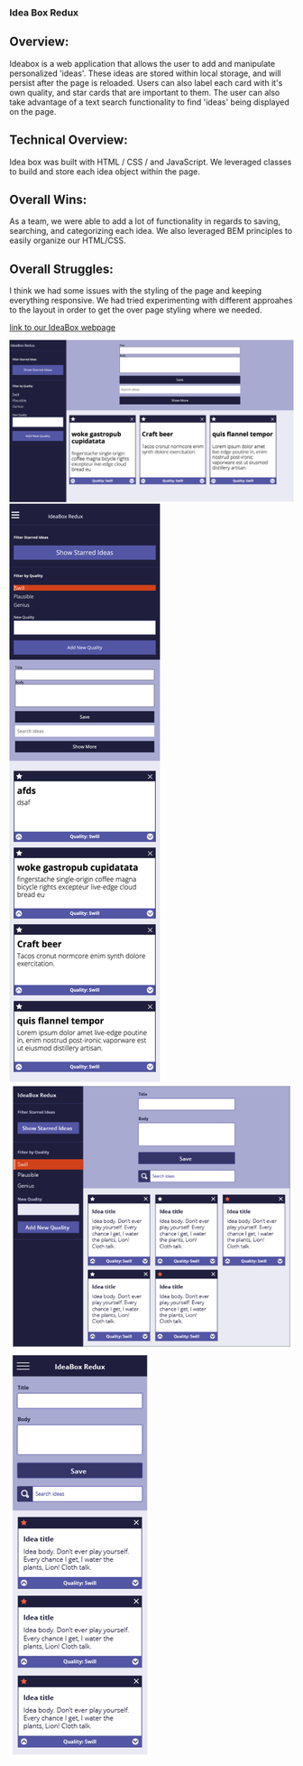 ### Idea Box Redux

## Overview:
Ideabox is a web application that allows the user to add and manipulate personalized 'ideas'. These ideas are stored within
local storage, and will persist after the page is reloaded. Users can also label each card with it's own quality, and star cards that 
are important to them. The user can also take advantage of a text search functionality to find 'ideas' being displayed on the page.

## Technical Overview:
Idea box was built with HTML / CSS / and JavaScript. We leveraged classes to build and store each idea object within the page. 

## Overall Wins: 
As a team, we were able to add a lot of functionality in regards to saving, searching, and categorizing each idea. We also 
leveraged BEM principles to easily organize our HTML/CSS. 

## Overall Struggles:
I think we had some issues with the styling of the page and keeping everything responsive. We had tried experimenting with 
different approahes to the layout in order to get the over page styling where we needed. 

[link to our IdeaBox webpage](https://edwardjackc.github.io/IdeaBox/)

![screenshot](images/screenshot.png)
![mobile screenshot](images/mobileview.png)
![comp screen shot](images/ideabox-redux-comp.jpg)
![mobile screen shot](images/ideabox-redux-comp2.jpg)
